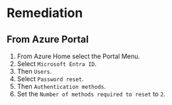 # Remediation

## From Azure Portal

1. From Azure Home select the Portal Menu.
2. Select `Microsoft Entra ID`.
3. Then `Users`.
4. Select `Password reset`.
5. Then `Authentication methods`.
6. Set the `Number of methods required to reset` to `2`.
